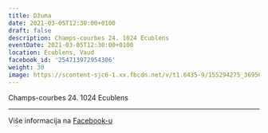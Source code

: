 ```yaml
---
title: Džuma
date: 2021-03-05T12:30:00+0100
draft: false
description: Champs-courbes 24. 1024 Ecublens
eventDate: 2021-03-05T12:30:00+0100
location: Écublens, Vaud
facebook_id: '254713972954306'
weight: 30
image: https://scontent-sjc6-1.xx.fbcdn.net/v/t1.6435-9/155294275_3695079563921169_4909597834044538694_n.jpg?_nc_cat=101&ccb=1-7&_nc_sid=9e60e4&_nc_ohc=MDZ1f3Nv8zEQ7kNvwH80BNM&_nc_oc=Adll5v8NUfuplS3sLZkegf9MDNQFxiPsPbrlFK0d3FKR6LllkxxT-WL69b9A0gDGGCo&_nc_zt=23&_nc_ht=scontent-sjc6-1.xx&edm=ABTKTjYEAAAA&_nc_gid=hHqeLxofug1Ko-kea_7hgQ&oh=00_Afc6MetCXPgDbx5NGLa-njavZaenP_RJHYGpr0odfXSKRA&oe=690E9A5B
---
```


Champs-courbes 24. 1024 Ecublens

---

Više informacija na [Facebook-u](https://facebook.com/events/254713972954306)